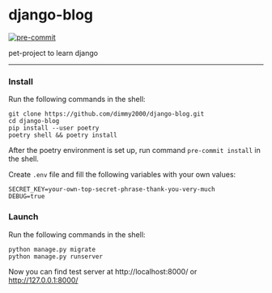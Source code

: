 # django-blog
[![pre-commit](https://img.shields.io/badge/pre--commit-enabled-brightgreen?logo=pre-commit&logoColor=white)](https://github.com/pre-commit/pre-commit)

pet-project to learn django

---
### Install
Run the following commands in the shell:
```shell
git clone https://github.com/dimmy2000/django-blog.git
cd django-blog
pip install --user poetry
poetry shell && poetry install
```

After the poetry environment is set up, run command `pre-commit install` in the shell.

Create `.env` file and fill the following variables with your own values:
```dotenv
SECRET_KEY=your-own-top-secret-phrase-thank-you-very-much
DEBUG=true
```
### Launch

Run the following commands in the shell:
```shell
python manage.py migrate
python manage.py runserver
```
Now you can find test server at http://localhost:8000/ or http://127.0.0.1:8000/
